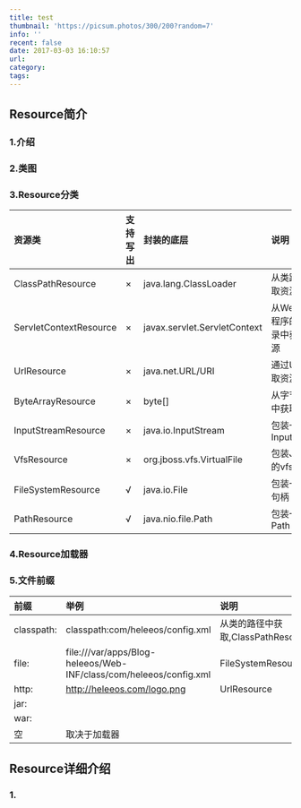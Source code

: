 ```yaml
---
title: test
thumbnail: 'https://picsum.photos/300/200?random=7'
info: ''
recent: false
date: 2017-03-03 16:10:57
url:
category:
tags:
---
```


## Resource简介

### 1.介绍

### 2.类图 

### 3.Resource分类

| 资源类                 | 支持写出 | 封装的底层                   | 说明                            |
| :--------------------- | :------- | :--------------------------- | :------------------------------ |
| ClassPathResource      | ×        | java.lang.ClassLoader        | 从类路径获取资源                |
| ServletContextResource | ×        | javax.servlet.ServletContext | 从Web应用程序的根目录中获取资源 |
| UrlResource            | ×        | java.net.URL/URI             | 通过URL获取资源                 |
| ByteArrayResource      | ×        | byte[]                       | 从字节数组中获取资源            |
| InputStreamResource    | ×        | java.io.InputStream          | 包装一下InputStream             |
| VfsResource            | ×        | org.jboss.vfs.VirtualFile    | 包装JBoss的vfs                  |
| FileSystemResource     | √        | java.io.File                 | 包装一下File句柄                |
| PathResource           | √        | java.nio.file.Path           | 包装一下Path                    |

### 4.Resource加载器


### 5.文件前缀

| 前缀       | 举例                                                               | 说明                               |
| :--------- | :----------------------------------------------------------------- | :--------------------------------- |
| classpath: | classpath:com/heleeos/config.xml                                   | 从类的路径中获取,ClassPathResource |
| file:      | file:///var/apps/Blog-heleeos/Web-INF/class/com/heleeos/config.xml | FileSystemResource                 |
| http:      | http://heleeos.com/logo.png                                        | UrlResource                        |
| jar:       |
| war:       |
| 空         | 取决于加载器                                                       |


## Resource详细介绍

### 1.
